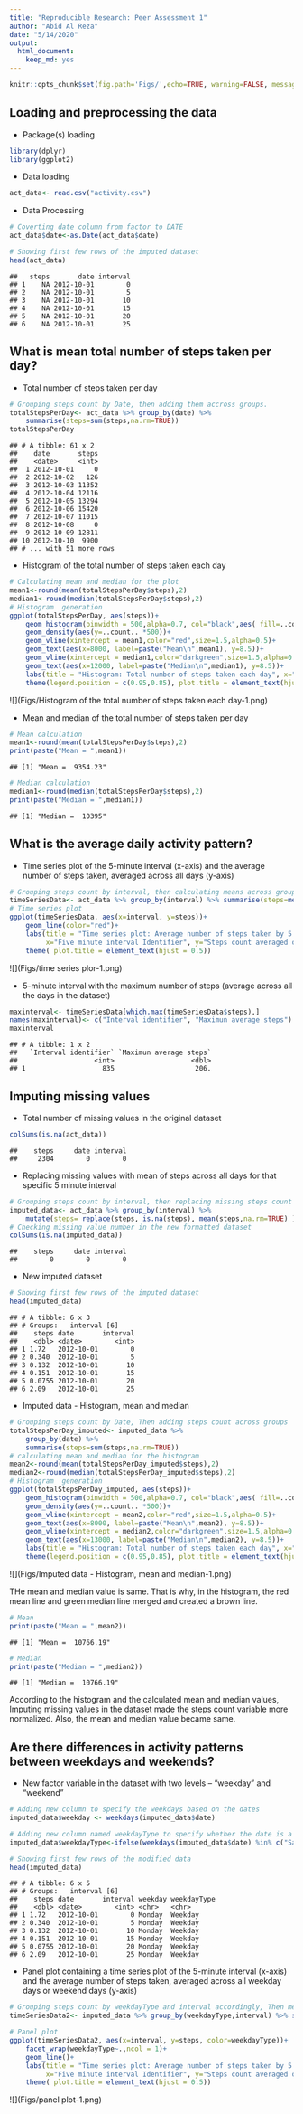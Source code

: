 ```yaml
---
title: "Reproducible Research: Peer Assessment 1"
author: "Abid Al Reza"
date: "5/14/2020"
output: 
  html_document: 
    keep_md: yes
---
```



```r
knitr::opts_chunk$set(fig.path='Figs/',echo=TRUE, warning=FALSE, message=FALSE)
```


## Loading and preprocessing the data
- Package(s) loading

```r
library(dplyr)
library(ggplot2)
```

- Data loading

```r
act_data<- read.csv("activity.csv")
```

- Data Processing

```r
# Coverting date column from factor to DATE
act_data$date<-as.Date(act_data$date)

# Showing first few rows of the imputed dataset
head(act_data)
```

```
##   steps       date interval
## 1    NA 2012-10-01        0
## 2    NA 2012-10-01        5
## 3    NA 2012-10-01       10
## 4    NA 2012-10-01       15
## 5    NA 2012-10-01       20
## 6    NA 2012-10-01       25
```

## What is mean total number of steps taken per day?

- Total number of steps taken per day

```r
# Grouping steps count by Date, then adding them accross groups.
totalStepsPerDay<- act_data %>% group_by(date) %>%
    summarise(steps=sum(steps,na.rm=TRUE))
totalStepsPerDay
```

```
## # A tibble: 61 x 2
##    date       steps
##    <date>     <int>
##  1 2012-10-01     0
##  2 2012-10-02   126
##  3 2012-10-03 11352
##  4 2012-10-04 12116
##  5 2012-10-05 13294
##  6 2012-10-06 15420
##  7 2012-10-07 11015
##  8 2012-10-08     0
##  9 2012-10-09 12811
## 10 2012-10-10  9900
## # ... with 51 more rows
```

- Histogram of the total number of steps taken each day


```r
# Calculating mean and median for the plot
mean1<-round(mean(totalStepsPerDay$steps),2)
median1<-round(median(totalStepsPerDay$steps),2)
# Histogram  generation
ggplot(totalStepsPerDay, aes(steps))+
    geom_histogram(binwidth = 500,alpha=0.7, col="black",aes( fill=..count..,))+
    geom_density(aes(y=..count.. *500))+
    geom_vline(xintercept = mean1,color="red",size=1.5,alpha=0.5)+
    geom_text(aes(x=8000, label=paste("Mean\n",mean1), y=8.5))+
    geom_vline(xintercept = median1,color="darkgreen",size=1.5,alpha=0.5)+
    geom_text(aes(x=12000, label=paste("Median\n",median1), y=8.5))+
    labs(title = "Histogram: Total number of steps taken each day", x="Daily steps", y="Frequency")+
    theme(legend.position = c(0.95,0.85), plot.title = element_text(hjust = 0.5))
```

![](Figs/Histogram of the total number of steps taken each day-1.png)<!-- -->

- Mean and median of the total number of steps taken per day

```r
# Mean calculation
mean1<-round(mean(totalStepsPerDay$steps),2)
print(paste("Mean = ",mean1))
```

```
## [1] "Mean =  9354.23"
```

```r
# Median calculation
median1<-round(median(totalStepsPerDay$steps),2)
print(paste("Median = ",median1))
```

```
## [1] "Median =  10395"
```

## What is the average daily activity pattern?
- Time series plot of the 5-minute interval (x-axis) and the average number of steps taken, averaged across all days (y-axis)

```r
# Grouping steps count by interval, then calculating means across groups
timeSeriesData<- act_data %>% group_by(interval) %>% summarise(steps=mean(steps,na.rm=TRUE))
# Time series plot
ggplot(timeSeriesData, aes(x=interval, y=steps))+
    geom_line(color="red")+
    labs(title = "Time series plot: Average number of steps taken by 5 Minute interval ",
         x="Five minute interval Identifier", y="Steps count averaged over all days")+
    theme( plot.title = element_text(hjust = 0.5))
```

![](Figs/time series plor-1.png)<!-- -->

- 5-minute interval with the maximum number of steps (average across all the days in the dataset)

```r
maxinterval<- timeSeriesData[which.max(timeSeriesData$steps),]
names(maxinterval)<- c("Interval identifier", "Maximun average steps")
maxinterval
```

```
## # A tibble: 1 x 2
##   `Interval identifier` `Maximun average steps`
##                   <int>                   <dbl>
## 1                   835                    206.
```

## Imputing missing values
-  Total number of missing values in the original dataset 

```r
colSums(is.na(act_data))
```

```
##    steps     date interval 
##     2304        0        0
```

- Replacing missing values with mean of steps across all days for that specific 5 minute interval

```r
# Grouping steps count by interval, then replacing missing steps count value with mean of steps across all days for that specific 5 minute interval
imputed_data<- act_data %>% group_by(interval) %>% 
    mutate(steps= replace(steps, is.na(steps), mean(steps,na.rm=TRUE) ))
# Checking missing value number in the new formatted dataset
colSums(is.na(imputed_data))
```

```
##    steps     date interval 
##        0        0        0
```

- New imputed dataset

```r
# Showing first few rows of the imputed dataset
head(imputed_data)
```

```
## # A tibble: 6 x 3
## # Groups:   interval [6]
##    steps date       interval
##    <dbl> <date>        <int>
## 1 1.72   2012-10-01        0
## 2 0.340  2012-10-01        5
## 3 0.132  2012-10-01       10
## 4 0.151  2012-10-01       15
## 5 0.0755 2012-10-01       20
## 6 2.09   2012-10-01       25
```

- Imputed data - Histogram, mean and median

```r
# Grouping steps count by Date, Then adding steps count across groups
totalStepsPerDay_imputed<- imputed_data %>%
    group_by(date) %>%
    summarise(steps=sum(steps,na.rm=TRUE))
# calculating mean and median for the histogram
mean2<-round(mean(totalStepsPerDay_imputed$steps),2)
median2<-round(median(totalStepsPerDay_imputed$steps),2)
# Histogram  generation
ggplot(totalStepsPerDay_imputed, aes(steps))+
    geom_histogram(binwidth = 500,alpha=0.7, col="black",aes( fill=..count..,))+
    geom_density(aes(y=..count.. *500))+
    geom_vline(xintercept = mean2,color="red",size=1.5,alpha=0.5)+
    geom_text(aes(x=8000, label=paste("Mean\n",mean2), y=8.5))+
    geom_vline(xintercept = median2,color="darkgreen",size=1.5,alpha=0.5)+
    geom_text(aes(x=13000, label=paste("Median\n",median2), y=8.5))+
    labs(title = "Histogram: Total number of steps taken each day", x="Daily steps", y="Frequency")+
    theme(legend.position = c(0.95,0.85), plot.title = element_text(hjust = 0.5))
```

![](Figs/Imputed data - Histogram, mean and median-1.png)<!-- -->

THe mean and median value is same. That is why, in the histogram, the red mean line and green median line merged and created a brown line.  


```r
# Mean 
print(paste("Mean = ",mean2))
```

```
## [1] "Mean =  10766.19"
```

```r
# Median
print(paste("Median = ",median2))
```

```
## [1] "Median =  10766.19"
```

According to the histogram and the calculated mean and median values, Imputing missing values in the dataset made the steps count variable more normalized. Also, the mean and median value became same.

## Are there differences in activity patterns between weekdays and weekends?
- New factor variable in the dataset with two levels – “weekday” and “weekend” 

```r
# Adding new column to specify the weekdays based on the dates
imputed_data$weekday <- weekdays(imputed_data$date)

# Adding new column named weekdayType to specify whether the date is a weekday or a weekend
imputed_data$weekdayType<-ifelse(weekdays(imputed_data$date) %in% c("Saturday","Sunday"), "Weekend", "Weekday")

# Showing first few rows of the modified data 
head(imputed_data)
```

```
## # A tibble: 6 x 5
## # Groups:   interval [6]
##    steps date       interval weekday weekdayType
##    <dbl> <date>        <int> <chr>   <chr>      
## 1 1.72   2012-10-01        0 Monday  Weekday    
## 2 0.340  2012-10-01        5 Monday  Weekday    
## 3 0.132  2012-10-01       10 Monday  Weekday    
## 4 0.151  2012-10-01       15 Monday  Weekday    
## 5 0.0755 2012-10-01       20 Monday  Weekday    
## 6 2.09   2012-10-01       25 Monday  Weekday
```

- Panel plot containing a time series plot of the 5-minute interval (x-axis) and the average number of steps taken, averaged across all weekday days or weekend days (y-axis)


```r
# Grouping steps count by weekdayType and interval accordingly, Then mean of steps count across groups
timeSeriesData2<- imputed_data %>% group_by(weekdayType,interval) %>% summarise(steps = mean(steps, na.rm=TRUE))

# Panel plot
ggplot(timeSeriesData2, aes(x=interval, y=steps, color=weekdayType))+
    facet_wrap(weekdayType~.,ncol = 1)+
    geom_line()+
    labs(title = "Time series plot: Average number of steps taken by 5 Minute interval ",
         x="Five minute interval Identifier", y="Steps count averaged over all days")+
    theme( plot.title = element_text(hjust = 0.5))
```

![](Figs/panel plot-1.png)<!-- -->

